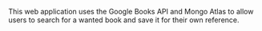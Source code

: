 This web application uses the Google Books API and Mongo Atlas to allow users to search for a wanted book and save it for their own reference.